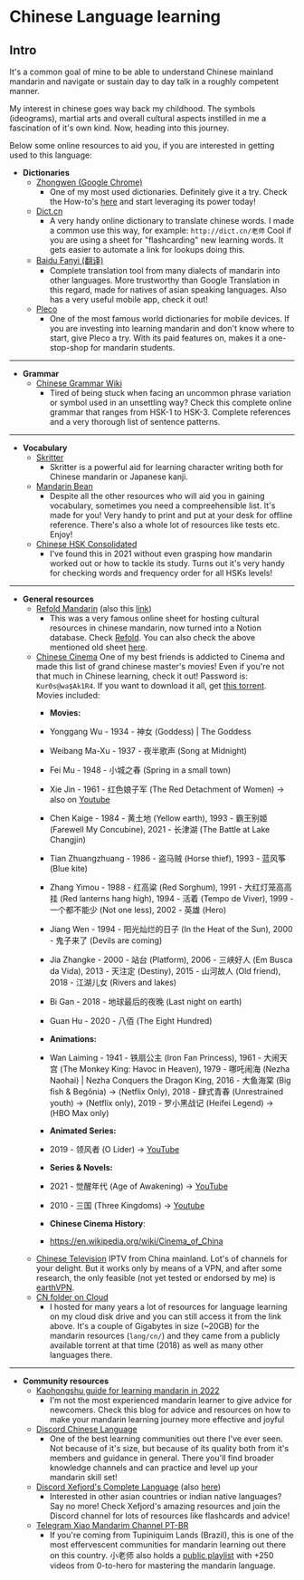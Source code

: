 # Chinese Language learning

## Intro

It's a common goal of mine to be able to understand Chinese mainland mandarin and 
navigate or sustain day to day talk in a roughly competent manner. 

My interest in chinese goes way back my childhood. The symbols (ideograms), martial arts and 
overall cultural aspects instilled in me a fascination of it's own kind. Now, heading into 
this journey.

Below some online resources to aid you, if you are interested in getting used to this language:

* **Dictionaries**
    - [Zhongwen (Google Chrome)](https://chrome.google.com/webstore/detail/zhongwen-chinese-english/kkmlkkjojmombglmlpbpapmhcaljjkde)
        - One of my most used dictionaries. Definitely give it a try. Check the How-to's [here](https://zhongwen-chrome.blogspot.com/) and start leveraging its power today!
    - [Dict.cn](https://dict.cn/)
        - A very handy online dictionary to translate chinese words. I made a common use this way, for example: ```http://dict.cn/老师```
        Cool if you are using a sheet for "flashcarding" new learning words. It gets easier to automate a link for lookups doing this.
    - [Baidu Fanyi (翻译)](https://fanyi.baidu.com/)
        - Complete translation tool from many dialects of mandarin into other languages. More trustworthy than Google Translation in this regard, made for natives of asian speaking languages. Also has a very useful mobile app, check it out!
    - [Pleco](https://www.pleco.com/)
        - One of the most famous world dictionaries for mobile devices. If you are investing into learning mandarin and don't know where to start, give Pleco a try. With its paid features on, makes it a one-stop-shop for mandarin students.
----

* **Grammar**
    - [Chinese Grammar Wiki](https://resources.allsetlearning.com/chinese/grammar/)
        - Tired of being stuck when facing an uncommon phrase variation or symbol used in an unsettling way? Check this complete online grammar that ranges from HSK-1 to HSK-3. Complete references and a very thorough list of sentence patterns.  
----

* **Vocabulary**
    - [Skritter](https://skritter.com/demo)
        - Skritter is a powerful aid for learning character writing both for Chinese mandarin or Japanese kanji.
    - [Mandarin Bean](https://mandarinbean.com/new-hsk-vocabulary/)
        - Despite all the other resources who will aid you in gaining vocabulary, sometimes you need a compreehensible list. It's made for you! Very handy to print and put at your desk for offline reference. There's also a whole lot of resources like tests etc. Enjoy! 
    - [Chinese HSK Consolidated](https://docs.google.com/spreadsheets/d/1-BppwKJzK1swKgGw94jTB0GGB2vfr8tPdh0sTW7wi9Y/edit?usp=sharing)
        - I've found this in 2021 without even grasping how mandarin worked out or how to tackle its study. Turns out it's very handy for checking words and frequency order for all HSKs levels!
----

* **General resources**
    - [Refold Mandarin](https://refold.link/mandarinNotion) (also this [link](https://zenith-raincoat-5cf.notion.site/Refold-Mandarin-Resources-d54bfade358b4d0a88b5600acb99582b))
        -   This was a very famous online sheet for hosting cultural resources in chinese mandarin, now turned into a Notion database. Check [Refold](https://refold.la/). You can also check the above mentioned old sheet [here](https://docs.google.com/spreadsheets/d/1mq3sfslUsC9WlPM7pJN5A7hOFdVqpEFBbiU8-fgmRUw/edit?usp=sharing).
    - [Chinese Cinema](https://disk.yandex.ru/d/E_IM5MYJ4SG_sw) One of my best friends is addicted to Cinema and made this list of grand chinese master's movies! Even if you're not that much in Chinese learning, check it out! Password is: ```Kur0s@wa$Ak1R4```. If you want to download it all, get [this torrent](https://drive.google.com/file/d/1hfnpu2mGB5lgZFL30JJqwJSV063CE64y/view?usp=share_link). Movies included:
        - **Movies:**
        - Yonggang Wu - 1934 - 神女 (Goddess) | The Goddess
        - Weibang Ma-Xu - 1937 - 夜半歌声 (Song at Midnight)
        - Fei Mu - 1948 - 小城之春 (Spring in a small town)
        - Xie Jin - 1961 - 红色娘子军 (The Red Detachment of Women) -> also on [Youtube](https://www.youtube.com/watch?v=EenkAGNXBBQ&ab_channel=F%C3%A1bioCardoso) 
        - Chen Kaige - 1984 - 黄土地 (Yellow earth), 1993 - 霸王别姬 (Farewell My Concubine), 2021 - 长津湖 (The Battle at Lake Changjin)
        - Tian Zhuangzhuang - 1986 - 盗马贼 (Horse thief), 1993 - 蓝风筝 (Blue kite)
        - Zhang Yimou - 1988 - 红高粱 (Red Sorghum), 1991 - 大红灯笼高高挂 (Red lanterns hang high), 1994 - 活着 (Tempo de Viver), 1999 - 一个都不能少 (Not one less), 2002 - 英雄 (Hero)
        - Jiang Wen - 1994 - 阳光灿烂的日子 (In the Heat of the Sun), 2000 - 鬼子来了 (Devils are coming)
        - Jia Zhangke - 2000 - 站台 (Platform), 2006 - 三峡好人 (Em Busca da Vida), 2013 - 天注定 (Destiny), 2015 - 山河故人 (Old friend), 2018 - 江湖儿女 (Rivers and lakes)
        - Bi Gan - 2018 - 地球最后的夜晚 (Last night on earth)
        - Guan Hu - 2020 - 八佰 (The Eight Hundred)
        
        - **Animations:**
        - Wan Laiming - 1941 - 铁扇公主 (Iron Fan Princess), 1961 - 大闹天宫 (The Monkey King: Havoc in Heaven), 1979 - 哪吒闹海 (Nezha Naohai) | Nezha Conquers the Dragon King, 2016 - 大鱼海棠 (Big fish & Begônia) -> (Netflix Only), 2018 - 肆式青春 (Unrestrained youth) -> (Netflix only), 2019 - 罗小黑战记 (Heifei Legend) -> (HBO Max only)
        - **Animated Series:**
        - 2019 - 领风者 (O Líder) -> [YouTube](https://www.youtube.com/playlist?list=PLvL3Puo5nv9smd8eeyOQaHBPCkTEYMJIr)
        - **Series & Novels:**
        - 2021 - 觉醒年代 (Age of Awakening) -> [YouTube](https://www.youtube.com/watch?v=cI8mKJmDUYs&list=PLGdeVB4h7_6SwFRrSukO4OU2dmYyOa7Gk)
        - 2010 - 三国 (Three Kingdoms) -> [Youtube](https://www.youtube.com/playlist?list=PL33A390995E9A7F00)
        - **Chinese Cinema History**:
        - https://en.wikipedia.org/wiki/Cinema_of_China
    - [Chinese Television](https://github.com/nullniverse/iptv-cn) IPTV from China mainland. Lot's of channels for your delight. But it works only by means of a VPN, and after some research, the only feasible (not yet tested or endorsed by me) is [earthVPN](https://www.earthvpn.com).
    - [CN folder on Cloud](https://disk.yandex.ru/d/-VPtFWfldMlAKw)
        - I hosted for many years a lot of resources for language learning on my cloud disk drive and you can still access it from the link above. It's a couple of Gigabytes in size (~20GB) for the mandarin resources (```lang/cn/```) and they came from a publicly available torrent at that time (2018) as well as many other languages there. 

----

* **Community resources**
    - [Kaohongshu guide for learning mandarin in 2022](https://kaohongshu.blog/2022/01/13/learn-mandarin-chinese-resources-part-1/)
        - I'm not the most experienced mandarin learner to give advice for newcomers. Check this blog for advice and resources on how to make your mandarin learning journey more effective and joyful
    - [Discord Chinese Language](https://discord.gg/chineselanguage)
        - One of the best learning communities out there I've ever seen. Not because of it's size, but because of its quality both from it's members and guidance in general. There you'll find broader knowledge channels and can practice and level up your mandarin skill set!
    - [Discord Xefjord's Complete Language](https://discord.gg/PfzZqBUw) (also [here](https://xefjord.wixsite.com/xefscompletelangs))
        - Interested in other asian countries or indian native languages? Say no more! Check Xefjord's amazing resources and join the Discord channel for lots of resources like flashcards and advice!
    - [Telegram Xiao Mandarim Channel PT-BR](https://t.me/mandarim)
        - If you're coming from Tupiniquim Lands (Brazil), this is one of the most effervescent communities for mandarin learning out there on this country. 小老师 also holds a [public playlist](https://www.youtube.com/playlist?list=PLSA_5IcZ3282g5B1luYSP6IxPaLigxErG) with +250 videos from 0-to-hero for mastering the mandarin language. 

